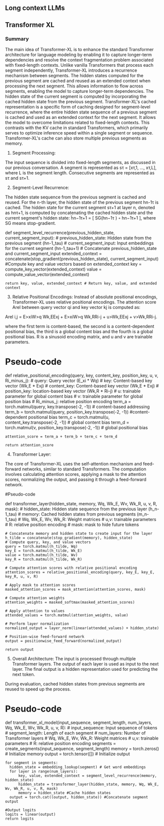 ## Long context LLMs

## Transformer XL

### Summary
The main idea of Transformer-XL is to enhance the standard Transformer architecture for language modeling by enabling it to capture longer-term dependencies and resolve the context fragmentation problem associated with fixed-length contexts. Unlike vanilla Transformers that process each segment independently, Transformer-XL introduces a recurrence mechanism between segments.
The hidden states computed for the previous segment are cached and reused as an extended context when processing the next segment. This allows information to flow across segments, enabling the model to capture longer-term dependencies. The hidden state of the current segment is computed by incorporating the cached hidden state from the previous segment.
Transformer-XL's cached representation is a specific form of caching designed for segment-level recurrence, where the entire hidden state sequence of a previous segment is cached and used as an extended context for the next segment. It allows the model to overcome limitations related to fixed-length contexts. This contrasts with the KV cache in standard Transformers, which primarily serves to optimize inference speed within a single segment or sequence. Transformer-XL's cache can also store multiple previous segments as memory.


1. Segment Processing:

The input sequence is divided into fixed-length segments, as discussed in our previous conversation.
A segment is represented as sτ = [xτ,1, ..., xτ,L], where L is the segment length.
Consecutive segments are represented as sτ and sτ+1.


2. Segment-Level Recurrence:

The hidden state sequence from the previous segment is cached and reused. 
For the n-th layer, the hidden state of the previous segment hn-1τ is cached. 
The hidden state for the current segment sτ+1 at layer n, denoted as hnτ+1, is computed by concatenating the cached hidden state and the current segment's hidden state: h̃n−1τ+1 = [ SG(hn−1τ ) ◦ hn−1τ+1 ], where SG means stop-gradient.


def segment_level_recurrence(previous_hidden_state, current_segment_input):
    # previous_hidden_state: Hidden state from the previous segment (hn-1_tau)
    # current_segment_input: Input embeddings for the current segment (hn-1_tau+1)
    # Concatenate previous_hidden_state and current_segment_input
    extended_context = concatenate(stop_gradient(previous_hidden_state), current_segment_input)
    #Compute key and value vectors based on extended_context
    key = compute_key_vector(extended_context)
    value = compute_value_vector(extended_context) 

    return key, value, extended_context # Return key, value, and extended context



3. Relative Positional Encodings:
Instead of absolute positional encodings, Transformer-XL uses relative positional encodings.
The attention score Arel between query vector qi and key vector kj is computed as:

Arel i,j = E>xiW>q Wk,EExj + E>xiW>q Wk,RRi-j + u>Wk,EExj + v>Wk,RRi-j.

where the first term is content-based, the second is a content-dependent positional bias, the third is a global content bias and the fourth is a global positional bias.
R is a sinusoid encoding matrix, and u and v are trainable parameters.

# Pseudo-code 
def relative_positional_encoding(query, key, content_key, position_key, u, v, Ri_minus_j):
    # query: Query vector (E_xi * Wq)
    # key: Content-based key vector (Wk,E * Exj)
    # content_key: Content-based key vector (Wk,E * Exj)
    # position_key: location-based key vector (Wk,R * Ri-j)
    # u: trainable parameter for global content bias
    # v: trainable parameter for global position bias
    # Ri_minus_j: relative position encoding
    term_a = torch.matmul(query, key.transpose(-2, -1)) # content-based addressing
    term_b = torch.matmul(query, position_key.transpose(-2, -1)) #content-dependent positional bias
    term_c = torch.matmul(u, content_key.transpose(-2, -1)) # global content bias
    term_d = torch.matmul(v, position_key.transpose(-2, -1)) # global positional bias

    attention_score = term_a + term_b + term_c + term_d

    return attention_score


4. Transformer Layer:

The core of Transformer-XL uses the self-attention mechanism and feed-forward networks, similar to standard Transformers.
The computation involves calculating attention scores, applying a mask to the attention scores, normalizing the output, and passing it through a feed-forward network.

#Pseudo-code 

def transformer_layer(hidden_state, memory, Wq, Wk_E, Wv, Wk_R, u, v, R, mask):
    # hidden_state: Hidden state sequence from the previous layer (h_n-1_tau)
    # memory: Cached hidden states from previous segments (m_n-1_tau)
    # Wq, Wk_E, Wv, Wk_R: Weight matrices
    # u,v: trainable parameters
    # R: relative position encoding
    # mask: mask to hide future tokens

    # Concatenate memory and hidden state to create input for the layer
    h_tilde = concatenate(stop_gradient(memory), hidden_state)
    # Compute query, key, and value vectors
    query = torch.matmul(h_tilde, Wq)
    key_E = torch.matmul(h_tilde, Wk_E)
    value = torch.matmul(h_tilde, Wv)
    key_R = torch.matmul(h_tilde, Wk_R)

    # Compute attention scores with relative positional encoding
    attention_scores = relative_positional_encoding(query, key_E, key_E, key_R, u, v, R)

    # Apply mask to attention scores
    masked_attention_scores = mask_attention(attention_scores, mask)

    # Compute attention weights
    attention_weights = masked_softmax(masked_attention_scores)

    # Apply attention to values
    attended_values = torch.matmul(attention_weights, value)

    # Perform layer normalization
    normalized_output = layer_norm(linear(attended_values) + hidden_state)

    # Position-wise feed-forward network
    output = positionwise_feed_forward(normalized_output)

    return output


5. Overall Architecture:
The input is processed through multiple Transformer layers.
The output of each layer is used as input to the next layer.
The final output is a hidden representation used for predicting the next token.


During evaluation, cached hidden states from previous segments are reused to speed up the process.
# Pseudo-code 

def transformer_xl_model(input_sequence, segment_length, num_layers, Wq, Wk_E, Wv, Wk_R, u, v, R):
    # input_sequence: Input sequence of tokens
    # segment_length: Length of each segment
    # num_layers: Number of Transformer layers
    # Wq, Wk_E, Wv, Wk_R: Weight matrices
    # u,v: trainable parameters
    # R: relative position encoding
    segments = create_segments(input_sequence, segment_length)
    memory = torch.zeros() # Initialize memory
    output = torch.tensor([]) # Initialize output

    for segment in segments:
      hidden_state = embedding_lookup(segment) # Get word embeddings
      for layer in range(num_layers):
          key, value, extended_context = segment_level_recurrence(memory, hidden_state)
          hidden_state = transformer_layer(hidden_state, memory, Wq, Wk_E, Wv, Wk_R, u, v, R, mask)
          memory = hidden_state #Cache hidden states
      output = torch.cat((output, hidden_state)) #Concatenate segment output

    #Output logits
    logits = linear(output)
    return logits